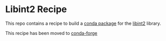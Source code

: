 
# Libint2 Recipe

This repo contains a recipe to build a [conda package](https://conda.io/projects/conda/en/latest/user-guide/tasks/manage-pkgs.html) for the [libint2](https://github.com/evaleev/libint) library.

This recipe has been moved to [conda-forge](https://github.com/conda-forge/libint-feedstock)
